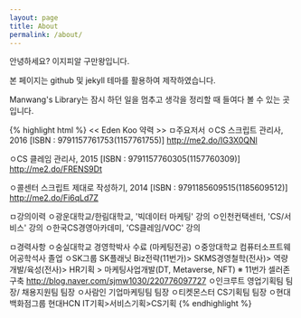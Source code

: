 ```yaml
---
layout: page
title: About
permalink: /about/
---
```


안녕하세요? 이지피알 구만왕입니다.

본 페이지는 github 및 jekyll 테마를 활용하여 제작하였습니다.

Manwang's Library는 잠시 하던 일을 멈추고 생각을 정리할 때 들여다 볼 수 있는 곳입니다.

{% highlight html %}
<< Eden Koo 약력 >>
ㅁ주요저서
 ㅇCS 스크립트 관리사, 2016
   [ISBN : 9791157761753(1157761755)]
   http://me2.do/IG3X0QNl
 
 ㅇCS 클레임 관리사, 2015
   [ISBN : 9791157760305(1157760309)]
   http://me2.do/FRENS9Dt
 
 ㅇ콜센터 스크립트 제대로 작성하기, 2014
   [ISBN : 9791185609515(1185609512)]
   http://me2.do/Fi6qLd7Z 


ㅁ강의이력
 ㅇ광운대학교/한림대학교, '빅데이터 마케팅' 강의
 ㅇ인천컨택센터, 'CS/서비스' 강의
 ㅇ한국CS경영아카데미, 'CS클레임/VOC' 강의


ㅁ경력사항
 ㅇ숭실대학교 경영학박사 수료 (마케팅전공)
 ㅇ중앙대학교 컴퓨터소프트웨어공학석사 졸업
 ㅇSK그룹 SK플래닛
       Biz전략(11번가)> SKMS경영철학(전사)> 역량개발/육성(전사)> HR기획 > 마케팅사업개발(DT, Metaverse, NFT)
       ※ 11번가 셀러존 구축 http://blog.naver.com/sjmw1030/220776097727
 ㅇ인크루트 영업기획팀 팀장/ 채용지원팀 팀장
 ㅇ사람인 기업마케팅팀 팀장
 ㅇ티켓몬스터 CS기획팀 팀장
 ㅇ현대백화점그룹 현대HCN 
       IT기획>서비스기획>CS기획 
{% endhighlight %}
